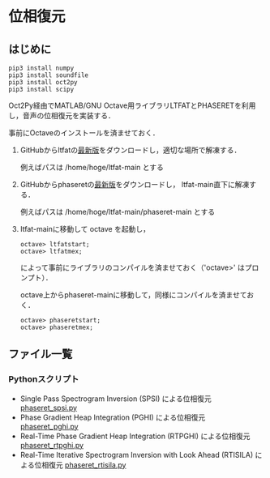 # 位相復元

## はじめに

```
pip3 install numpy
pip3 install soundfile
pip3 install oct2py
pip3 install scipy
```

Oct2Py経由でMATLAB/GNU Octave用ライブラリLTFATとPHASERETを利用し，音声の位相復元を実装する．

事前にOctaveのインストールを済ませておく．

1. GitHubからltfatの[最新版](https://github.com/ltfat/ltfat)をダウンロードし，適切な場所で解凍する．

   例えばパスは /home/hoge/ltfat-main とする
   
2. GitHubからphaseretの[最新版](https://github.com/ltfat/phaseret)をダウンロードし， ltfat-main直下に解凍する．

   例えばパスは /home/hoge/ltfat-main/phaseret-main とする
   
3. ltfat-mainに移動して octave を起動し，

   ```
   octave> ltfatstart;
   octave> ltfatmex;
   ```
   によって事前にライブラリのコンパイルを済ませておく（'octave>' はプロンプト）．
   
   octave上からphaseret-mainに移動して，同様にコンパイルを済ませておく．

   ```
   octave> phaseretstart;
   octave> phaseretmex;
   ```

## ファイル一覧
### Pythonスクリプト
- Single Pass Spectrogram Inversion (SPSI) による位相復元 [phaseret_spsi.py](https://github.com/tam17aki/speech_process_exercise/blob/master/PhaseRetrieval/phaseret_spsi.py)
- Phase Gradient Heap Integration (PGHI) による位相復元 [phaseret_pghi.py](https://github.com/tam17aki/speech_process_exercise/blob/master/PhaseRetrieval/phaseret_pghi.py)
- Real-Time Phase Gradient Heap Integration (RTPGHI) による位相復元 [phaseret_rtpghi.py](https://github.com/tam17aki/speech_process_exercise/blob/master/PhaseRetrieval/phaseret_rtpghi.py)
- Real-Time Iterative Spectrogram Inversion with Look Ahead (RTISILA) による位相復元 [phaseret_rtisila.py](https://github.com/tam17aki/speech_process_exercise/blob/master/PhaseRetrieval/phaseret_rtisila.py)
